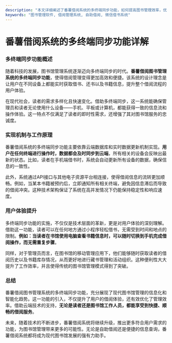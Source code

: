 ```yaml
---
description: "本文详细阐述了番薯借阅系统的多终端同步功能，如何提高图书管理效率，优化借阅体验。"
keywords: "图书管理软件, 借阅管理系统, 自助借阅, 微信借书系统"
---
```

# 番薯借阅系统的多终端同步功能详解

### 多终端同步功能概述

随着科技的发展，图书馆管理系统逐渐迈向多终端同步的时代。**番薯借阅图书管理系统的多终端同步功能**，使得借阅管理变得更加高效和便捷。该系统的设计理念是让用户在不同设备上都能实时获取借书、还书以及书籍信息，提升整个借阅流程的用户体验。

在现代社会，读者的需求多样化且快速变化。借助多终端同步，这一系统能确保管理员和读者无论使用什么设备——手机、平板或计算机，都能获得一致的信息流和操作体验。这一特点不仅满足了读者的即时性需求，还增强了其对图书馆服务的忠诚度。

### 实现机制与工作原理

番薯借阅系统的多终端同步功能主要依靠云端数据库和实时数据更新机制实现。**用户在任何终端进行操作时，数据都会及时同步到云端**，所有相关的设备会反映出最新的状态。比如，读者在手机端借书时，系统会自动更新所有设备的数据，确保信息的一致性。

此外，系统通过API接口与其他电子资源平台相连接，使得借阅信息的流转更加顺畅。例如，当某本书籍被预约后，立即通知所有相关终端，避免因信息滞后而导致的借阅冲突。这种技术架构保证了系统在高并发情况下仍能保持稳定性和响应速度。

### 用户体验提升

多终端同步功能的实施，不仅仅是技术层面的革新，更是对用户体验的深刻理解。借助这一功能，读者可以在任何地方通过小程序轻松借书，无需受到时间和地点的限制。**例如：当读者在书馆使用电脑查看书籍信息时，可以随时切换到手机完成借阅操作，而无需重复步骤**。

同样，对于管理员而言，在图书馆的移动管理应用下，他们能够随时获取读者的借阅历史以及书籍库存情况，从而更好地进行藏书管理和活动组织。这种便利性大大提升了工作效率，并且使得传统的图书馆管理模式得到了突破。

### 总结

番薯借阅图书管理系统的多终端同步功能，充分展现了现代图书馆管理的信息化和智能化趋势。这一功能的引入，不仅提升了用户的借阅体验，还有效优化了管理效率。借助云端技术的支持，**无论是读者还是图书馆工作人员，都能享受到快捷、顺畅的借阅服务**。

未来，随着技术的不断进步，番薯借阅系统将继续升级，推出更多符合用户需求的功能，为图书馆管理带来更多的可能性。无论是自助借阅还是便捷的信息查询，番薯借阅系统都将成为现代图书馆发展的强有力助手。
